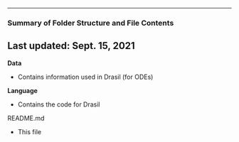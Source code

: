 --------------------------------------------------
### Summary of Folder Structure and File Contents
Last updated: Sept. 15, 2021
--------------------------------------------------

**Data**
  - Contains information used in Drasil (for ODEs)

**Language**
  - Contains the code for Drasil

README.md
  - This file